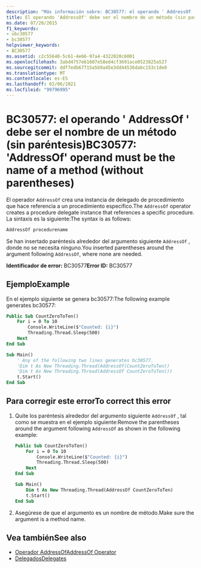 ```yaml
---
description: "Más información sobre: BC30577: el operando ' AddressOf ' debe ser el nombre de un método (sin paréntesis)"
title: El operando 'AddressOf' debe ser el nombre de un método (sin paréntesis)
ms.date: 07/20/2015
f1_keywords:
- vbc30577
- bc30577
helpviewer_keywords:
- BC30577
ms.assetid: c2c55640-5c61-4e66-97a4-4322020c6001
ms.openlocfilehash: 3abd4757e61607e58ed4cf3691ace0523825a527
ms.sourcegitcommit: ddf7edb67715a5b9a45e3dd44536dabc153c1de0
ms.translationtype: MT
ms.contentlocale: es-ES
ms.lasthandoff: 02/06/2021
ms.locfileid: "99796995"
---
```

# <a name="bc30577-addressof-operand-must-be-the-name-of-a-method-without-parentheses"></a><span data-ttu-id="b8f4f-103">BC30577: el operando ' AddressOf ' debe ser el nombre de un método (sin paréntesis)</span><span class="sxs-lookup"><span data-stu-id="b8f4f-103">BC30577: 'AddressOf' operand must be the name of a method (without parentheses)</span></span>

<span data-ttu-id="b8f4f-104">El operador `AddressOf` crea una instancia de delegado de procedimiento que hace referencia a un procedimiento específico.</span><span class="sxs-lookup"><span data-stu-id="b8f4f-104">The `AddressOf` operator creates a procedure delegate instance that references a specific procedure.</span></span> <span data-ttu-id="b8f4f-105">La sintaxis es la siguiente:</span><span class="sxs-lookup"><span data-stu-id="b8f4f-105">The syntax is as follows:</span></span>

```vb
AddressOf procedurename
```

<span data-ttu-id="b8f4f-106">Se han insertado paréntesis alrededor del argumento siguiente `AddressOf` , donde no se necesita ninguno.</span><span class="sxs-lookup"><span data-stu-id="b8f4f-106">You inserted parentheses around the argument following `AddressOf`, where none are needed.</span></span>

<span data-ttu-id="b8f4f-107">**Identificador de error:** BC30577</span><span class="sxs-lookup"><span data-stu-id="b8f4f-107">**Error ID:** BC30577</span></span>

## <a name="example"></a><span data-ttu-id="b8f4f-108">Ejemplo</span><span class="sxs-lookup"><span data-stu-id="b8f4f-108">Example</span></span>

<span data-ttu-id="b8f4f-109">En el ejemplo siguiente se genera bc30577:</span><span class="sxs-lookup"><span data-stu-id="b8f4f-109">The following example generates bc30577:</span></span>

```vb
Public Sub CountZeroToTen()
    For i = 0 To 10
        Console.WriteLine($"Counted: {i}")
        Threading.Thread.Sleep(500)
    Next
End Sub

Sub Main()
    ' Any of the following two lines generates bc30577.
    'Dim t As New Threading.Thread(AddressOf(CountZeroToTen))
    'Dim t As New Threading.Thread(AddressOf CountZeroToTen())
    t.Start()
End Sub
```

## <a name="to-correct-this-error"></a><span data-ttu-id="b8f4f-110">Para corregir este error</span><span class="sxs-lookup"><span data-stu-id="b8f4f-110">To correct this error</span></span>

1. <span data-ttu-id="b8f4f-111">Quite los paréntesis alrededor del argumento siguiente `AddressOf` , tal como se muestra en el ejemplo siguiente:</span><span class="sxs-lookup"><span data-stu-id="b8f4f-111">Remove the parentheses around the argument following `AddressOf` as shown in the following example:</span></span>

    ```vb
    Public Sub CountZeroToTen()
        For i = 0 To 10
            Console.WriteLine($"Counted: {i}")
            Threading.Thread.Sleep(500)
        Next
    End Sub

    Sub Main()
        Dim t As New Threading.Thread(AddressOf CountZeroToTen)
        t.Start()
    End Sub
    ```

2. <span data-ttu-id="b8f4f-112">Asegúrese de que el argumento es un nombre de método.</span><span class="sxs-lookup"><span data-stu-id="b8f4f-112">Make sure the argument is a method name.</span></span>

## <a name="see-also"></a><span data-ttu-id="b8f4f-113">Vea también</span><span class="sxs-lookup"><span data-stu-id="b8f4f-113">See also</span></span>

- [<span data-ttu-id="b8f4f-114">Operador AddressOf</span><span class="sxs-lookup"><span data-stu-id="b8f4f-114">AddressOf Operator</span></span>](../operators/addressof-operator.md)
- [<span data-ttu-id="b8f4f-115">Delegados</span><span class="sxs-lookup"><span data-stu-id="b8f4f-115">Delegates</span></span>](../../programming-guide/language-features/delegates/index.md)

